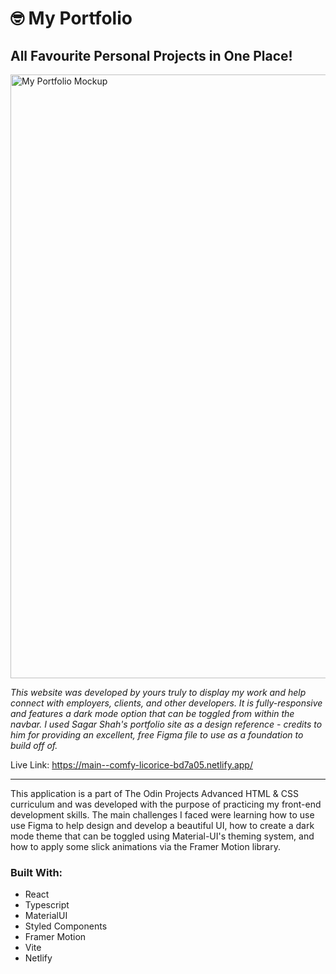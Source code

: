 <h1>🤓 My Portfolio</h1>

<h2>All Favourite Personal Projects in One Place!</h2>

<img width="966" alt="My Portfolio Mockup" src="https://github.com/BradySavarie/portfolio/assets/106128212/bd73b489-fa67-491c-8e01-1f3465c7499f">

<em>This website was developed by yours truly to display my work and help connect with employers, clients, and other developers. It is fully-responsive and features a dark mode option that can be toggled from within the navbar. I used Sagar Shah's portfolio site as a design reference - credits to him for providing an excellent, free Figma file to use as a foundation to build off of. </em>

Live Link: https://main--comfy-licorice-bd7a05.netlify.app/

<hr>

This application is a part of The Odin Projects Advanced HTML & CSS curriculum and was developed with the purpose of practicing my front-end development skills. The main challenges I faced were learning how to use use Figma to help design and develop a beautiful UI, how to create a dark mode theme that can be toggled using Material-UI's theming system, and how to apply some slick animations via the Framer Motion library.

<h3>Built With:</h3>

<ul>
  <li>React
  <li>Typescript
  <li>MaterialUI
  <li>Styled Components
  <li>Framer Motion
  <li>Vite
  <li>Netlify
</ul>
